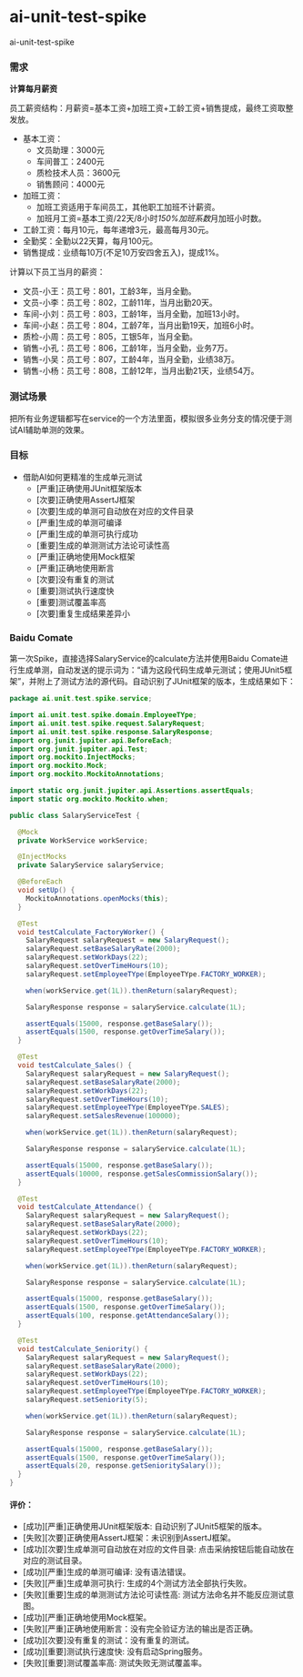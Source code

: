 # ai-unit-test-spike
ai-unit-test-spike

### 需求

**计算每月薪资**

员工薪资结构：月薪资=基本工资+加班工资+工龄工资+销售提成，最终工资取整发放。

* 基本工资：
  * 文员助理：3000元
  * 车间普工：2400元
  * 质检技术人员：3600元
  * 销售顾问：4000元
* 加班工资：
  * 加班工资适用于车间员工，其他职工加班不计薪资。
  * 加班月工资=基本工资/22天/8小时*150%加班系数*月加班小时数。
* 工龄工资：每月10元，每年递增3元，最高每月30元。
* 全勤奖：全勤以22天算，每月100元。
* 销售提成：业绩每10万(不足10万安四舍五入)，提成1%。

计算以下员工当月的薪资：

* 文员-小王：员工号：801，工龄3年，当月全勤。
* 文员-小李：员工号：802，工龄11年，当月出勤20天。
* 车间-小刘：员工号：803，工龄1年，当月全勤，加班13小时。
* 车间-小赵：员工号：804，工龄7年，当月出勤19天，加班6小时。
* 质检-小周：员工号：805，工银5年，当月全勤。
* 销售-小孔：员工号：806，工龄1年，当月全勤，业务7万。
* 销售-小吴：员工号：807，工龄4年，当月全勤，业绩38万。
* 销售-小杨：员工号：808，工龄12年，当月出勤21天，业绩54万。

### 测试场景

把所有业务逻辑都写在service的一个方法里面，模拟很多业务分支的情况便于测试AI辅助单测的效果。

### 目标

* 借助AI如何更精准的生成单元测试
  * [严重]正确使用JUnit框架版本
  * [次要]正确使用AssertJ框架
  * [次要]生成的单测可自动放在对应的文件目录
  * [严重]生成的单测可编译 
  * [严重]生成的单测可执行成功
  * [重要]生成的单测测试方法论可读性高
  * [严重]正确地使用Mock框架
  * [严重]正确地使用断言
  * [次要]没有重复的测试
  * [重要]测试执行速度快
  * [重要]测试覆盖率高
  * [次要]重复生成结果差异小

### Baidu Comate

第一次Spike，直接选择SalaryService的calculate方法并使用Baidu Comate进行生成单测，自动发送的提示词为：“请为这段代码生成单元测试；使用JUnit5框架”，并附上了测试方法的源代码。自动识别了JUnit框架的版本，生成结果如下：

```java
package ai.unit.test.spike.service;

import ai.unit.test.spike.domain.EmployeeTYpe;
import ai.unit.test.spike.request.SalaryRequest;
import ai.unit.test.spike.response.SalaryResponse;
import org.junit.jupiter.api.BeforeEach;
import org.junit.jupiter.api.Test;
import org.mockito.InjectMocks;
import org.mockito.Mock;
import org.mockito.MockitoAnnotations;

import static org.junit.jupiter.api.Assertions.assertEquals;
import static org.mockito.Mockito.when;

public class SalaryServiceTest {

  @Mock
  private WorkService workService;

  @InjectMocks
  private SalaryService salaryService;

  @BeforeEach
  void setUp() {
    MockitoAnnotations.openMocks(this);
  }

  @Test
  void testCalculate_FactoryWorker() {
    SalaryRequest salaryRequest = new SalaryRequest();
    salaryRequest.setBaseSalaryRate(2000);
    salaryRequest.setWorkDays(22);
    salaryRequest.setOverTimeHours(10);
    salaryRequest.setEmployeeTYpe(EmployeeTYpe.FACTORY_WORKER);

    when(workService.get(1L)).thenReturn(salaryRequest);

    SalaryResponse response = salaryService.calculate(1L);

    assertEquals(15000, response.getBaseSalary());
    assertEquals(1500, response.getOverTimeSalary());
  }

  @Test
  void testCalculate_Sales() {
    SalaryRequest salaryRequest = new SalaryRequest();
    salaryRequest.setBaseSalaryRate(2000);
    salaryRequest.setWorkDays(22);
    salaryRequest.setOverTimeHours(10);
    salaryRequest.setEmployeeTYpe(EmployeeTYpe.SALES);
    salaryRequest.setSalesRevenue(100000);

    when(workService.get(1L)).thenReturn(salaryRequest);

    SalaryResponse response = salaryService.calculate(1L);

    assertEquals(15000, response.getBaseSalary());
    assertEquals(10000, response.getSalesCommissionSalary());
  }

  @Test
  void testCalculate_Attendance() {
    SalaryRequest salaryRequest = new SalaryRequest();
    salaryRequest.setBaseSalaryRate(2000);
    salaryRequest.setWorkDays(22);
    salaryRequest.setOverTimeHours(10);
    salaryRequest.setEmployeeTYpe(EmployeeTYpe.FACTORY_WORKER);

    when(workService.get(1L)).thenReturn(salaryRequest);

    SalaryResponse response = salaryService.calculate(1L);

    assertEquals(15000, response.getBaseSalary());
    assertEquals(1500, response.getOverTimeSalary());
    assertEquals(100, response.getAttendanceSalary());
  }

  @Test
  void testCalculate_Seniority() {
    SalaryRequest salaryRequest = new SalaryRequest();
    salaryRequest.setBaseSalaryRate(2000);
    salaryRequest.setWorkDays(22);
    salaryRequest.setOverTimeHours(10);
    salaryRequest.setEmployeeTYpe(EmployeeTYpe.FACTORY_WORKER);
    salaryRequest.setSeniority(5);

    when(workService.get(1L)).thenReturn(salaryRequest);

    SalaryResponse response = salaryService.calculate(1L);

    assertEquals(15000, response.getBaseSalary());
    assertEquals(1500, response.getOverTimeSalary());
    assertEquals(20, response.getSenioritySalary());
  }
}
```
#### 评价：

* [成功][严重]正确使用JUnit框架版本: 自动识别了JUnit5框架的版本。
* [失败][次要]正确使用AssertJ框架：未识别到AssertJ框架。
* [成功][次要]生成单测可自动放在对应的文件目录: 点击采纳按钮后能自动放在对应的测试目录。
* [成功][严重]生成的单测可编译: 没有语法错误。
* [失败][严重]生成单测可执行: 生成的4个测试方法全部执行失败。
* [失败][重要]生成的单测测试方法论可读性高: 测试方法命名并不能反应测试意图。
* [成功][严重]正确地使用Mock框架。
* [失败][严重]正确地使用断言：没有完全验证方法的输出是否正确。
* [成功][次要]没有重复的测试：没有重复的测试。
* [成功][重要]测试执行速度快: 没有启动Spring服务。
* [失败][重要]测试覆盖率高: 测试失败无测试覆盖率。

